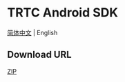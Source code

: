 # TRTC Android SDK

[简体中文](README-zh_CN.md) | English

## Download URL

[ZIP](https://liteav.sdk.qcloud.com/download/latest/TXLiteAVSDK_TRTC_Android_latest.zip)
